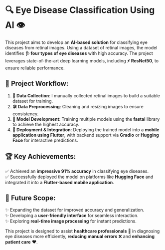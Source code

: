 # 🔍 Eye Disease Classification Using AI 👁️

This project aims to develop an **AI-based solution** for classifying eye diseases from retinal images. Using a dataset of retinal images, the model identifies **🩺 four types of eye diseases** with high accuracy. The project leverages state-of-the-art deep learning models, including **⚡ ResNet50**, to ensure reliable performance.

## 🚀 Project Workflow:
1. **📸 Data Collection**: I manually collected retinal images to build a suitable dataset for training.
2. **🛠️ Data Preprocessing**: Cleaning and resizing images to ensure consistency.
3. **🤖 Model Development**: Training multiple models using the **fastai** library to achieve the highest accuracy.
4. **📱 Deployment & Integration**: Deploying the trained model into a **mobile application using Flutter**, with backend support via **Gradio** or **Hugging Face** for interactive predictions.

## 🏆 Key Achievements:
✅ Achieved an **impressive 91% accuracy** in classifying eye diseases.  
✅ Successfully deployed the model on platforms like **Hugging Face** and integrated it into a **Flutter-based mobile application**.

## 🔮 Future Scope:
✨ Expanding the dataset for improved accuracy and generalization.  
✨ Developing a **user-friendly interface** for seamless interaction.  
✨ Exploring **real-time image processing** for instant predictions.  

This project is designed to assist **healthcare professionals** 🏥 in diagnosing eye diseases more efficiently, **reducing manual errors** ❌ and **enhancing patient care** ❤️.
